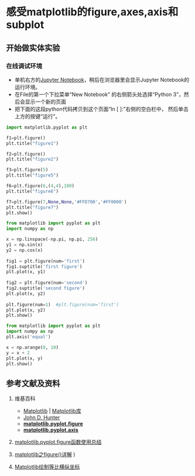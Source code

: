 # 感受matplotlib的figure,axes,axis和subplot

## 开始做实体实验

### 在线调试环境

- 单机右方的[Jupyter Notebook](https://mybinder.org/v2/gh/ipython/ipython-in-depth/master?filepath=binder/Index.ipynb)，稍后在浏览器里会显示Jupyter Notebook的运行环境。
- 在File的第一个下拉菜单“New Notebook” 的右侧箭头处选择“Python 3”，然后会显示一个新的页面
- 把下面的这段python代码拷贝到这个页面“In [ ]:”右侧的空白栏中， 然后单击上方的按键“运行”。

```python
import matplotlib.pyplot as plt

f1=plt.figure()
plt.title("figure1")

f2=plt.figure()
plt.title("figure2")

f3=plt.figure(5)
plt.title("figure5")

f6=plt.figure(6,(4,4),100)
plt.title("figure6")

f7=plt.figure(7,None,None,'#FFD700','#FF0000')
plt.title("figure7")
plt.show()
```

```python
from matplotlib import pyplot as plt
import numpy as np

x = np.linspace(-np.pi, np.pi, 256)
y1 = np.sin(x)
y2 = np.cos(x)
 
fig1 = plt.figure(num='first')
fig1.suptitle('first figure')
plt.plot(x, y1)
 
fig2 = plt.figure(num='second')
fig2.suptitle('second figure')
plt.plot(x, y2)
 
plt.figure(num=1)  #plt.figure(num='first')
plt.plot(x, y2)
plt.show()
```

```python
from matplotlib import pyplot as plt
import numpy as np
plt.axis('equal')

x = np.arange(0, 10)
y = x + 2
plt.plot(x, y)
plt.show()
```

## 参考文献及资料

1. 维基百科
	- [Matplotlib](https://en.wikipedia.org/wiki/Matplotlib) | [Matplotlib库](https://en.wikipedia.org/wiki/Matplotlib)
	- [John D. Hunter](https://en.wikipedia.org/wiki/John_D._Hunter#Matplotlib)
	- [**matplotlib.pyplot.figure**](https://matplotlib.org/stable/api/_as_gen/matplotlib.pyplot.figure.html)
	- [**matplotlib.pyplot.axis**](https://matplotlib.org/stable/api/_as_gen/matplotlib.pyplot.axis.html)

2. [matplotlib.pyplot.figure函数使用总结](https://blog.csdn.net/black_shuang/article/details/81299200)
3. [matplotlib之figure()详解](https://blog.csdn.net/black_shuang/article/details/81299200) ) 

4. [Matplotlib绘制等比横纵坐标](https://www.freesion.com/article/7043673244/) 

